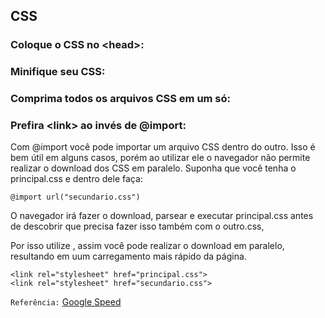 CSS
---------------


### Coloque o CSS no &lt;head&gt;:

### Minifique seu CSS:

### Comprima todos os arquivos CSS em um só:

### Prefira &lt;link&gt; ao invés de @import:

Com @import você pode importar um arquivo CSS dentro do outro. Isso é bem útil em alguns casos, porém ao utilizar ele o navegador não permite realizar o download dos CSS em paralelo. Suponha que você tenha o principal.css e dentro dele faça:

	@import url("secundario.css")

O navegador irá fazer o download, parsear e executar principal.css antes de descobrir que precisa fazer isso também com o outro.css,

Por isso utilize <link>, assim você pode realizar o download em paralelo, resultando em uum carregamento mais rápido da página.

	<link rel="stylesheet" href="principal.css">
	<link rel="stylesheet" href="secundario.css">

`Referência:` [Google Speed](http://code.google.com/speed/page-speed/docs/rtt.html#AvoidCssImport)